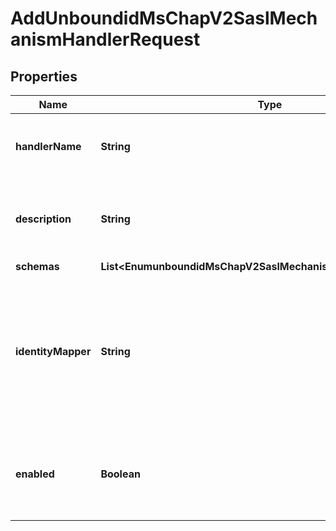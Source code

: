 

# AddUnboundidMsChapV2SaslMechanismHandlerRequest


## Properties

| Name | Type | Description | Notes |
|------------ | ------------- | ------------- | -------------|
|**handlerName** | **String** | Name of the new SASL Mechanism Handler |  |
|**description** | **String** | A description for this SASL Mechanism Handler |  [optional] |
|**schemas** | **List&lt;EnumunboundidMsChapV2SaslMechanismHandlerSchemaUrn&gt;** |  |  |
|**identityMapper** | **String** | The identity mapper that should be used to identify the entry associated with the username provided in the bind request. |  |
|**enabled** | **Boolean** | Indicates whether the SASL mechanism handler is enabled for use. |  |



